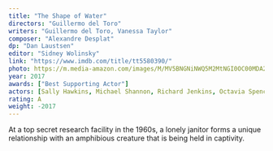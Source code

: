 ```yaml
---
title: "The Shape of Water"
directors: "Guillermo del Toro"
writers: "Guillermo del Toro, Vanessa Taylor"
composer: "Alexandre Desplat"
dp: "Dan Laustsen"
editor: "Sidney Wolinsky"
link: "https://www.imdb.com/title/tt5580390/"
photo: https://m.media-amazon.com/images/M/MV5BNGNiNWQ5M2MtNGI0OC00MDA2LWI5NzEtMmZiYjVjMDEyOWYzXkEyXkFqcGdeQXVyMjM4NTM5NDY@._V1_FMjpg_UY720_.jpg
year: 2017
awards: ["Best Supporting Actor"]
actors: [Sally Hawkins, Michael Shannon, Richard Jenkins, Octavia Spencer]
rating: A
weight: -2017
---
```

At a top secret research facility in the 1960s, a lonely janitor forms a unique relationship with an amphibious creature that is being held in captivity.
